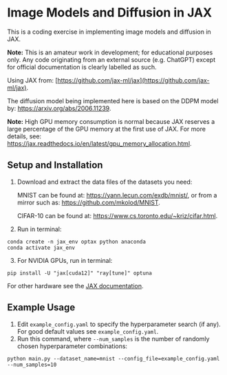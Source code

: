 # Image Models and Diffusion in JAX

This is a coding exercise in implementing image models and diffusion in JAX.

**Note:** This is an amateur work in development; for educational purposes only. Any code originating from an external 
source (e.g. ChatGPT) except for official documentation is clearly labelled as such.

Using JAX from: [https://github.com/jax-ml/jax](https://github.com/jax-ml/jax).

The diffusion model being implemented here is based on the DDPM model by: https://arxiv.org/abs/2006.11239.

**Note:** High GPU memory consumption is normal because JAX reserves a large percentage of the GPU memory 
at the first use of JAX. For more details, see: https://jax.readthedocs.io/en/latest/gpu_memory_allocation.html.

## Setup and Installation

1. Download and extract the data files of the datasets you need:

    MNIST can be found at: https://yann.lecun.com/exdb/mnist/, or from a mirror such as:
https://github.com/mkolod/MNIST.

    CIFAR-10 can be found at: https://www.cs.toronto.edu/~kriz/cifar.html.


2. Run in terminal:

```
conda create -n jax_env optax python anaconda
conda activate jax_env
```

3. For NVIDIA GPUs, run in terminal:

```
pip install -U "jax[cuda12]" "ray[tune]" optuna
```

For other hardware see the [JAX documentation](https://github.com/jax-ml/jax).

## Example Usage

1. Edit ```example_config.yaml``` to specify the hyperparameter search (if any). 
For good default values see ```example_config.yaml```.
2. Run this command, where ```--num_samples``` is the number of randomly chosen hyperparameter combinations:
```
python main.py --dataset_name=mnist --config_file=example_config.yaml --num_samples=10
```
